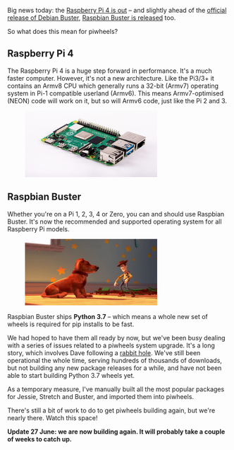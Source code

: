 
<p>Big news today: the <a href="https://www.raspberrypi.org/blog/raspberry-pi-4-on-sale-now-from-35">Raspberry Pi 4 is out</a> – and slightly ahead of the <a href="https://twitter.com/debian/status/1138715072841146370">official release of Debian Buster</a>, <a href="https://www.raspberrypi.org/downloads/raspbian/">Raspbian Buster is released</a> too.</p>
<p>So what does this mean for piwheels?</p>
<h2 class="wp-block-heading">Raspberry Pi 4</h2>
<p>The Raspberry Pi 4 is a huge step forward in performance. It's a much faster computer. However, it's not a new architecture. Like the Pi3/3+ it contains an Armv8 CPU which generally runs a 32-bit (Armv7) operating system in Pi-1 compatible userland (Armv6). This means Armv7-optimised (NEON) code will work on it, but so will Armv6 code, just like the Pi 2 and 3.</p>
<figure class="wp-block-image"><img sizes="auto, (max-width: 1024px) 100vw, 1024px" src="images/raspberry-pi-4-1024x732.jpg"/></figure>
<h2 class="wp-block-heading">Raspbian Buster</h2>
<p>Whether you're on a Pi 1, 2, 3, 4 or Zero, you can and should use Raspbian Buster. It's now the recommended and supported operating system for all Raspberry Pi models.</p>
<figure class="wp-block-image"><img sizes="auto, (max-width: 1024px) 100vw, 1024px" src="images/buster-1024x576.jpg"/></figure>
<p>Raspbian Buster ships <strong>Python 3.7</strong> – which means a whole new set of wheels is required for pip installs to be fast.</p>
<p>We had hoped to have them all ready by now, but we've been busy dealing with a series of issues related to a piwheels system upgrade. It's a long story, which involves Dave following a <a href="https://github.com/agronholm/cbor2/pull/51">rabbit hole</a>. We've still been operational the whole time, serving hundreds of thousands of downloads, but not building any new package releases for a while, and have not been able to start building Python 3.7 wheels yet.</p>
<p>As a temporary measure, I've manually built all the most popular packages for Jessie, Stretch and Buster, and imported them into piwheels.</p>
<p>There's still a bit of work to do to get piwheels building again, but we're nearly there. Watch this space!</p>
<p><strong>Update 27 June: we are now building again. It will probably take a couple of weeks to catch up.</strong><br/></p>

